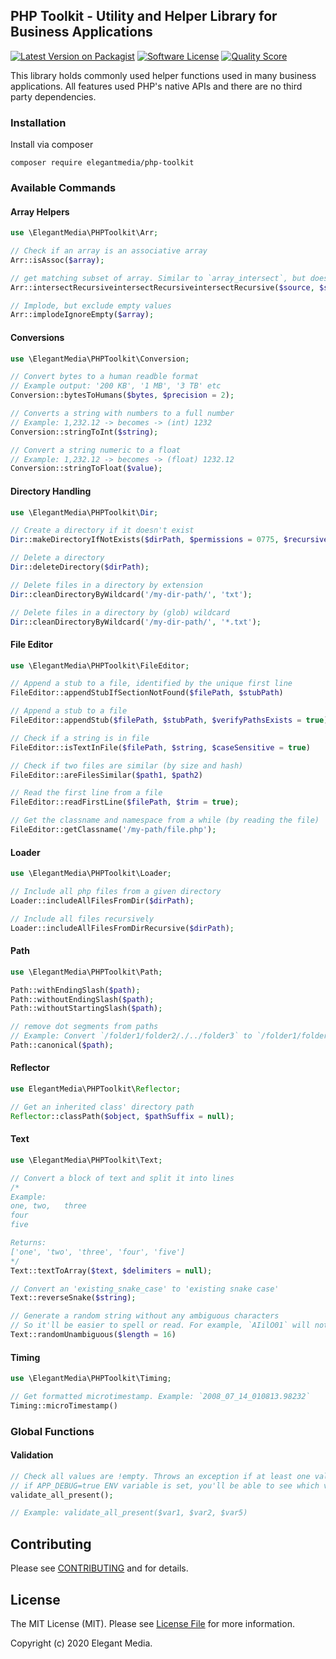 ## PHP Toolkit - Utility and Helper Library for Business Applications

[![Latest Version on Packagist][ico-version]][link-packagist]
[![Software License][ico-license]](LICENSE.md)
[![Quality Score][ico-code-quality]][link-code-quality]

This library holds commonly used helper functions used in many business applications. All features used PHP's native APIs and there are no third party dependencies.

### Installation

Install via composer

```
composer require elegantmedia/php-toolkit
```

### Available Commands

#### Array Helpers

``` php
use \ElegantMedia\PHPToolkit\Arr;

// Check if an array is an associative array
Arr::isAssoc($array);

// get matching subset of array. Similar to `array_intersect`, but does recursively.
Arr::intersectRecursiveintersectRecursiveintersectRecursive($source, $subset);

// Implode, but exclude empty values
Arr::implodeIgnoreEmpty($array);
```

#### Conversions

``` php
use \ElegantMedia\PHPToolkit\Conversion;

// Convert bytes to a human readble format
// Example output: '200 KB', '1 MB', '3 TB' etc
Conversion::bytesToHumans($bytes, $precision = 2);

// Converts a string with numbers to a full number
// Example: 1,232.12 -> becomes -> (int) 1232
Conversion::stringToInt($string);

// Convert a string numeric to a float
// Example: 1,232.12 -> becomes -> (float) 1232.12
Conversion::stringToFloat($value);
```

#### Directory Handling

``` php
use \ElegantMedia\PHPToolkit\Dir;

// Create a directory if it doesn't exist
Dir::makeDirectoryIfNotExists($dirPath, $permissions = 0775, $recursive = true);

// Delete a directory
Dir::deleteDirectory($dirPath);

// Delete files in a directory by extension
Dir::cleanDirectoryByWildcard('/my-dir-path/', 'txt');

// Delete files in a directory by (glob) wildcard
Dir::cleanDirectoryByWildcard('/my-dir-path/', '*.txt');
```

#### File Editor

``` php
use \ElegantMedia\PHPToolkit\FileEditor;

// Append a stub to a file, identified by the unique first line
FileEditor::appendStubIfSectionNotFound($filePath, $stubPath)

// Append a stub to a file
FileEditor::appendStub($filePath, $stubPath, $verifyPathsExists = true)

// Check if a string is in file
FileEditor::isTextInFile($filePath, $string, $caseSensitive = true)

// Check if two files are similar (by size and hash)
FileEditor::areFilesSimilar($path1, $path2)

// Read the first line from a file
FileEditor::readFirstLine($filePath, $trim = true);

// Get the classname and namespace from a while (by reading the file)
FileEditor::getClassname('/my-path/file.php');
```


#### Loader

``` php
use \ElegantMedia\PHPToolkit\Loader;

// Include all php files from a given directory
Loader::includeAllFilesFromDir($dirPath);

// Include all files recursively
Loader::includeAllFilesFromDirRecursive($dirPath);
```

#### Path

``` php
use \ElegantMedia\PHPToolkit\Path;

Path::withEndingSlash($path);
Path::withoutEndingSlash($path);
Path::withoutStartingSlash($path);

// remove dot segments from paths
// Example: Convert `/folder1/folder2/./../folder3` to `/folder1/folder3`
Path::canonical($path);
```

#### Reflector

``` php
use ElegantMedia\PHPToolkit\Reflector;

// Get an inherited class' directory path
Reflector::classPath($object, $pathSuffix = null);
```

#### Text

``` php
use \ElegantMedia\PHPToolkit\Text;

// Convert a block of text and split it into lines
/*
Example:
one, two,   three
four
five

Returns:
['one', 'two', 'three', 'four', 'five']
*/
Text::textToArray($text, $delimiters = null);

// Convert an 'existing_snake_case' to 'existing snake case'
Text::reverseSnake($string);

// Generate a random string without any ambiguous characters
// So it'll be easier to spell or read. For example, `AIilO01` will not be generated.
Text::randomUnambiguous($length = 16)
```

#### Timing
``` php
use \ElegantMedia\PHPToolkit\Timing;

// Get formatted microtimestamp. Example: `2008_07_14_010813.98232`
Timing::microTimestamp()
```

### Global Functions

#### Validation

``` php
// Check all values are !empty. Throws an exception if at least one value is empty
// if APP_DEBUG=true ENV variable is set, you'll be able to see which variable was missing
validate_all_present();

// Example: validate_all_present($var1, $var2, $var5)
```


## Contributing

Please see [CONTRIBUTING](CONTRIBUTING.md) and for details.

## License

The MIT License (MIT). Please see [License File](LICENSE.md) for more information.

Copyright (c) 2020 Elegant Media.

[ico-version]: https://img.shields.io/packagist/v/elegantmedia/php-toolkit.svg?style=flat-square
[ico-license]: https://img.shields.io/badge/license-MIT-brightgreen.svg?style=flat-square
[ico-code-quality]: https://img.shields.io/scrutinizer/g/elegantmedia/php-toolkit.svg?style=flat-square
[link-packagist]: https://packagist.org/packages/elegantmedia/php-toolkit
[link-code-quality]: https://scrutinizer-ci.com/g/elegantmedia/php-toolkit
